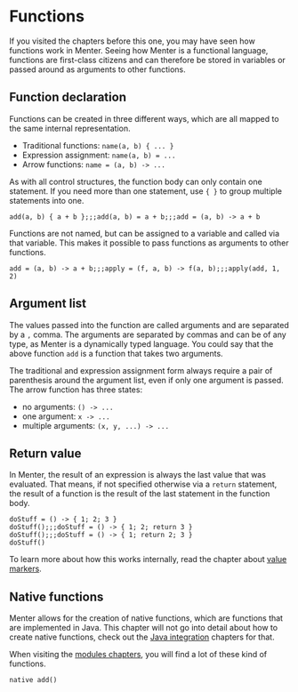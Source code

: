 # Functions

If you visited the chapters before this one, you may have seen how functions work in Menter. Seeing how Menter is a
functional language, functions are first-class citizens and can therefore be stored in variables or passed around as
arguments to other functions.

## Function declaration

Functions can be created in three different ways, which are all mapped to the same internal representation.

- Traditional functions: `name(a, b) { ... }`
- Expression assignment: `name(a, b) = ...`
- Arrow functions: `name = (a, b) -> ...`

As with all control structures, the function body can only contain one statement. If you need more than one statement,
use `{ }` to group multiple statements into one.

```result=(a, b) -> { a + b; };;;(a, b) -> { a + b; };;;(a, b) -> { a + b; }
add(a, b) { a + b };;;add(a, b) = a + b;;;add = (a, b) -> a + b
```

Functions are not named, but can be assigned to a variable and called via that variable. This makes it possible to pass
functions as arguments to other functions.

```result=(a, b) -> { a + b; };;;(f, a, b) -> { f(a, b); };;;3
add = (a, b) -> a + b;;;apply = (f, a, b) -> f(a, b);;;apply(add, 1, 2)
```

## Argument list

The values passed into the function are called arguments and are separated by a `,` comma. The arguments are separated
by commas and can be of any type, as Menter is a dynamically typed language. You could say that the above function `add`
is a function that takes two arguments.

The traditional and expression assignment form always require a pair of parenthesis around the argument list, even if
only one argument is passed. The arrow function has three states:

- no arguments: `() -> ...`
- one argument: `x -> ...`
- multiple arguments: `(x, y, ...) -> ...`

## Return value

In Menter, the result of an expression is always the last value that was evaluated. That means, if not specified
otherwise via a `return` statement, the result of a function is the result of the last statement in the function body.

```result=3;;;3;;;2
doStuff = () -> { 1; 2; 3 }
doStuff();;;doStuff = () -> { 1; 2; return 3 }
doStuff();;;doStuff = () -> { 1; return 2; 3 }
doStuff()
```

To learn more about how this works internally, read the chapter about [value markers](Java_value_markers.html).

## Native functions

Menter allows for the creation of native functions, which are functions that are implemented in Java. This chapter will
not go into detail about how to create native functions, check out the [Java integration](java.html) chapters for that.

When visiting the [modules chapters](modules.html), you will find a lot of these kind of functions.

```static
native add()
```
